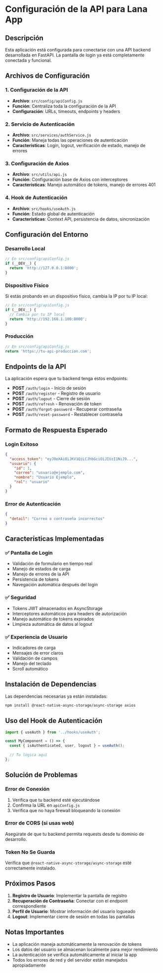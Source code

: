 # Configuración de la API para Lana App

## Descripción
Esta aplicación está configurada para conectarse con una API backend desarrollada en FastAPI. La pantalla de login ya está completamente conectada y funcional.

## Archivos de Configuración

### 1. Configuración de la API
- **Archivo**: `src/config/apiConfig.js`
- **Función**: Centraliza toda la configuración de la API
- **Configuración**: URLs, timeouts, endpoints y headers

### 2. Servicio de Autenticación
- **Archivo**: `src/services/authService.js`
- **Función**: Maneja todas las operaciones de autenticación
- **Características**: Login, logout, verificación de estado, manejo de errores

### 3. Configuración de Axios
- **Archivo**: `src/utils/api.js`
- **Función**: Configuración base de Axios con interceptores
- **Características**: Manejo automático de tokens, manejo de errores 401

### 4. Hook de Autenticación
- **Archivo**: `src/hooks/useAuth.js`
- **Función**: Estado global de autenticación
- **Características**: Context API, persistencia de datos, sincronización

## Configuración del Entorno

### Desarrollo Local
```javascript
// En src/config/apiConfig.js
if (__DEV__) {
  return 'http://127.0.0.1:8000';
}
```

### Dispositivo Físico
Si estás probando en un dispositivo físico, cambia la IP por tu IP local:

```javascript
// En src/config/apiConfig.js
if (__DEV__) {
  // Cambia por tu IP local
  return 'http://192.168.1.100:8000';
}
```

### Producción
```javascript
// En src/config/apiConfig.js
return 'https://tu-api-produccion.com';
```

## Endpoints de la API

La aplicación espera que tu backend tenga estos endpoints:

- **POST** `/auth/login` - Inicio de sesión
- **POST** `/auth/register` - Registro de usuario
- **POST** `/auth/logout` - Cierre de sesión
- **POST** `/auth/refresh` - Renovación de token
- **POST** `/auth/forgot-password` - Recuperar contraseña
- **POST** `/auth/reset-password` - Restablecer contraseña

## Formato de Respuesta Esperado

### Login Exitoso
```json
{
  "access_token": "eyJ0eXAiOiJKV1QiLCJhbGciOiJIUzI1NiJ9...",
  "usuario": {
    "id": 1,
    "correo": "usuario@ejemplo.com",
    "nombre": "Usuario Ejemplo",
    "rol": "usuario"
  }
}
```

### Error de Autenticación
```json
{
  "detail": "Correo o contraseña incorrectos"
}
```

## Características Implementadas

### ✅ Pantalla de Login
- Validación de formulario en tiempo real
- Manejo de estados de carga
- Manejo de errores de la API
- Persistencia de tokens
- Navegación automática después del login

### ✅ Seguridad
- Tokens JWT almacenados en AsyncStorage
- Interceptores automáticos para headers de autorización
- Manejo automático de tokens expirados
- Limpieza automática de datos al logout

### ✅ Experiencia de Usuario
- Indicadores de carga
- Mensajes de error claros
- Validación de campos
- Manejo del teclado
- Scroll automático

## Instalación de Dependencias

Las dependencias necesarias ya están instaladas:

```bash
npm install @react-native-async-storage/async-storage axios
```

## Uso del Hook de Autenticación

```javascript
import { useAuth } from '../hooks/useAuth';

const MyComponent = () => {
  const { isAuthenticated, user, logout } = useAuth();
  
  // Tu lógica aquí
};
```

## Solución de Problemas

### Error de Conexión
1. Verifica que tu backend esté ejecutándose
2. Confirma la URL en `apiConfig.js`
3. Verifica que no haya firewall bloqueando la conexión

### Error de CORS (si usas web)
Asegúrate de que tu backend permita requests desde tu dominio de desarrollo.

### Token No Se Guarda
Verifica que `@react-native-async-storage/async-storage` esté correctamente instalado.

## Próximos Pasos

1. **Registro de Usuario**: Implementar la pantalla de registro
2. **Recuperación de Contraseña**: Conectar con el endpoint correspondiente
3. **Perfil de Usuario**: Mostrar información del usuario logueado
4. **Logout**: Implementar cierre de sesión en todas las pantallas

## Notas Importantes

- La aplicación maneja automáticamente la renovación de tokens
- Los datos del usuario se almacenan localmente para mejor rendimiento
- La autenticación se verifica automáticamente al iniciar la app
- Todos los errores de red y del servidor están manejados apropiadamente
